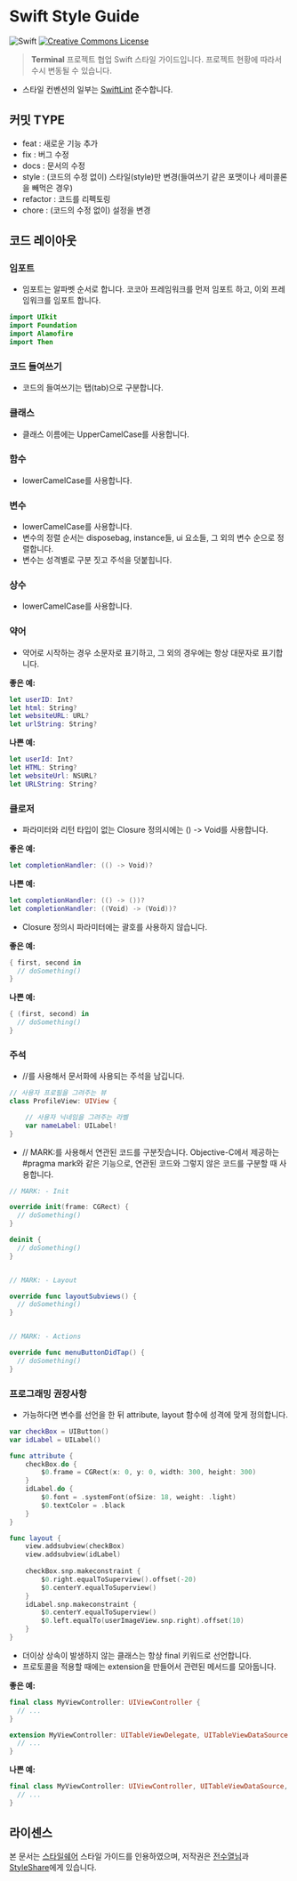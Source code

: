 
# Swift Style Guide

![Swift](https://img.shields.io/badge/Swift-5.2-orange.svg)
[![Creative Commons License](https://img.shields.io/badge/license-StyleShare-blue)](https://github.com/StyleShare/swift-style-guide)



 >__Terminal__ 프로젝트 협업 Swift 스타일 가이드입니다. 프로젝트 현황에 따라서 수시 변동될 수 있습니다.
 
 - 스타일 컨벤션의 일부는 [SwiftLint](https://github.com/realm/SwiftLint) 준수합니다.

## 커밋 TYPE

- feat : 새로운 기능 추가
- fix : 버그 수정
- docs : 문서의 수정
- style : (코드의 수정 없이) 스타일(style)만 변경(들여쓰기 같은 포맷이나 세미콜론을 빼먹은 경우)
- refactor : 코드를 리펙토링
- chore : (코드의 수정 없이) 설정을 변경

## 코드 레이아웃

### 임포트
- 임포트는 알파벳 순서로 합니다. 코코아 프레임워크를 먼저 임포트 하고, 이외 프레임워크를 임포트 합니다. 
```swift
import UIkit
import Foundation
import Alamofire
import Then
```

### 코드 들여쓰기
- 코드의 들여쓰기는 탭(tab)으로 구분합니다.

### 클래스 
- 클래스 이름에는 UpperCamelCase를 사용합니다.

### 함수
- lowerCamelCase를 사용합니다.

### 변수
- lowerCamelCase를 사용합니다.
- 변수의 정렬 순서는 disposebag, instance들, ui 요소들, 그 외의 변수 순으로 정렬합니다.
- 변수는 성격별로 구분 짓고 주석을 덧붙힙니다.

### 상수
- lowerCamelCase를 사용합니다.

### 약어
- 약어로 시작하는 경우 소문자로 표기하고, 그 외의 경우에는 항상 대문자로 표기합니다.

**좋은 예:**

```swift
let userID: Int?
let html: String?
let websiteURL: URL?
let urlString: String?
```

**나쁜 예:**

```swift
let userId: Int?
let HTML: String?
let websiteUrl: NSURL?
let URLString: String?
```

### 클로저
- 파라미터와 리턴 타입이 없는 Closure 정의시에는 () -> Void를 사용합니다.

**좋은 예:**

```swift
let completionHandler: (() -> Void)?
```

**나쁜 예:**

```swift
let completionHandler: (() -> ())?
let completionHandler: ((Void) -> (Void))?
```
- Closure 정의시 파라미터에는 괄호를 사용하지 않습니다.

**좋은 예:**

```swift
{ first, second in
  // doSomething()
}
```

**나쁜 예:**

```swift
{ (first, second) in
  // doSomething()
}
```


### 주석
- //를 사용해서 문서화에 사용되는 주석을 남깁니다.

```swift
// 사용자 프로필을 그려주는 뷰
class ProfileView: UIView {

    // 사용자 닉네임을 그려주는 라벨
    var nameLabel: UILabel!
}
```
- // MARK:를 사용해서 연관된 코드를 구분짓습니다.
Objective-C에서 제공하는 #pragma mark와 같은 기능으로, 연관된 코드와 그렇지 않은 코드를 구분할 때 사용합니다.

```swift
// MARK: - Init

override init(frame: CGRect) {
  // doSomething()
}

deinit {
  // doSomething()
}


// MARK: - Layout

override func layoutSubviews() {
  // doSomething()
}


// MARK: - Actions

override func menuButtonDidTap() {
  // doSomething()
}
```


### 프로그래밍 권장사항
- 가능하다면 변수를 선언을 한 뒤 attribute, layout 함수에 성격에 맞게 정의합니다.

```swift
var checkBox = UIButton()
var idLabel = UILabel()

func attribute {
	checkBox.do {
		$0.frame = CGRect(x: 0, y: 0, width: 300, height: 300)
	}
	idLabel.do {
		$0.font = .systemFont(ofSize: 18, weight: .light)
		$0.textColor = .black
	}
}

func layout {
	view.addsubview(checkBox)
	view.addsubview(idLabel)
	
	checkBox.snp.makeconstraint {
		$0.right.equalToSuperview().offset(-20)
		$0.centerY.equalToSuperview()
	}
	idLabel.snp.makeconstraint {
		$0.centerY.equalToSuperview()
		$0.left.equalTo(userImageView.snp.right).offset(10)
	}
}
```

- 더이상 상속이 발생하지 않는 클래스는 항상 final 키워드로 선언합니다.
- 프로토콜을 적용할 때에는 extension을 만들어서 관련된 메서드를 모아둡니다.

**좋은 예:**

```swift
final class MyViewController: UIViewController {
  // ...
}

extension MyViewController: UITableViewDelegate, UITableViewDataSource {
  // ...
}
```

**나쁜 예:**

```swift
final class MyViewController: UIViewController, UITableViewDataSource, UITableViewDelegate {
  // ...
}
```

## 라이센스 
본 문서는 [스타일쉐어](https://github.com/StyleShare/swift-style-guide) 스타일 가이드를 인용하였으며, 저작권은 [전수열님](https://github.com/devxoul)과 [StyleShare](https://www.styleshare.kr/)에게 있습니다.

